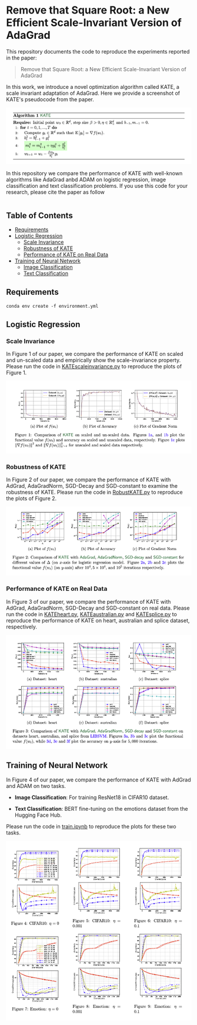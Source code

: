 # Remove that Square Root: a New Efficient Scale-Invariant Version of AdaGrad

This repository documents the code to reproduce the experiments reported in the paper:
> Remove that Square Root: a New Efficient Scale-Invariant Version of AdaGrad

In this work, we introduce a novel optimization algorithm called KATE, a scale invariant adaptation of AdaGrad. Here we provide a screenshot of KATE's pseudocode from the paper.

![KATE pseudocode](image/KATE_pseudocode.png)

In this repository we compare the performance of KATE with well-known algorithms like AdaGrad anbd ADAM on logistic regression, image classification and text classification problems. If you use this code for your research, please cite the paper as follow

```

```

## Table of Contents

<!--ts-->
   * [Requirements](#requirements)
   * [Logistic Regression](#logistic-regression)
      * [Scale Invariance](#scale-invariance)
      * [Robustness of KATE](#robustness-of-KATE)
      * [Performance of KATE on Real Data](#performance-of-KATE-on-real-data)
   * [Training of Neural Network](#training-of-neural-network)
     * [Image Classification](#image-classification)
     * [Text Classification](#text-classification)
<!--te-->

## Requirements
```setup
conda env create -f environment.yml
```

## Logistic Regression

### Scale Invariance 

In Figure 1 of our paper, we compare the performance of KATE on scaled and un-scaled data and empirically show the scale-invariance property. Please run the code in [KATEscaleinvariance.py](logistic_regression/KATEscaleinvariance.py) to reproduce the plots of Figure 1.

![Scale Invariance](image/scale_invariance.png)

### Robustness of KATE

In Figure 2 of our paper, we compare the performance of KATE with AdGrad, AdaGradNorm, SGD-Decay and SGD-constant to examine the robustness of KATE. Please run the code in [RobustKATE.py](logistic_regression/RobustKATE.py) to reproduce the plots of Figure 2.

![Robustness of KATE](image/robust_KATE.png)

### Performance of KATE on Real Data

In Figure 3 of our paper, we compare the performance of KATE with AdGrad, AdaGradNorm, SGD-Decay and SGD-constant on real data. Please run the code in [KATEheart.py](logistic_regression/KATEheart.py), [KATEaustralian.py](logistic_regression/KATEaustralian.py) and [KATEsplice.py](logistic_regression/KATEsplice.py) to reproduce the performance of KATE on heart, australian and splice dataset, respectively.

![KATE on real data](image/KATE_realdata.png)



## Training of Neural Network

In Figure 4 of our paper, we compare the performance of KATE with AdGrad and ADAM on two tasks. 

- **Image Classification**: For training ResNet18 in CIFAR10 dataset.

- **Text Classification**: BERT fine-tuning on the emotions dataset from the Hugging Face Hub.

Please run the code in [train.ipynb](train.ipynb) to reproduce the plots for these two tasks.

![KATE on Neural Net](image/neural_net.png)
